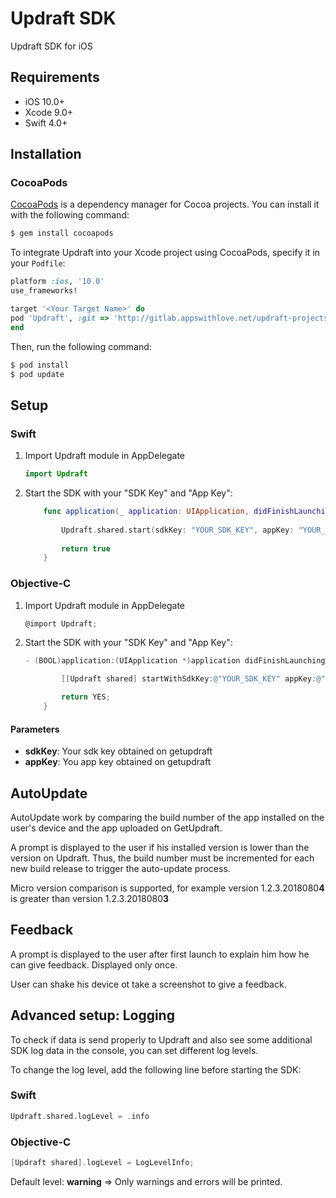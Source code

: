 # Updraft SDK

Updraft SDK for iOS

## Requirements

- iOS 10.0+
- Xcode 9.0+
- Swift 4.0+

## Installation

### CocoaPods

[CocoaPods](http://cocoapods.org) is a dependency manager for Cocoa projects. You can install it with the following command:

```bash
$ gem install cocoapods
```

To integrate Updraft into your Xcode project using CocoaPods, specify it in your `Podfile`:

```ruby
platform :ios, '10.0'
use_frameworks!

target '<Your Target Name>' do
pod 'Updraft', :git => 'http://gitlab.appswithlove.net/updraft-projects/updraft-sdk-ios.git'
end
```

Then, run the following command:

```bash
$ pod install
$ pod update
```

## Setup

### Swift

1. Import Updraft module in AppDelegate

 	```Swift
	import Updraft
	```
2. Start the SDK with your "SDK Key" and "App Key":

	```Swift
		func application(_ application: UIApplication, didFinishLaunchingWithOptions launchOptions: [UIApplicationLaunchOptionsKey: Any]?) -> Bool {
		
			Updraft.shared.start(sdkKey: "YOUR_SDK_KEY", appKey: "YOUR_APP_KEY")
			
			return true
		}
	```
	
### Objective-C

1. Import Updraft module in AppDelegate

	```Objective-C
	@import Updraft;
	```
2. Start the SDK with your "SDK Key" and "App Key":

	```Objective-C
	- (BOOL)application:(UIApplication *)application didFinishLaunchingWithOptions:(NSDictionary *)launchOptions {

			[[Updraft shared] startWithSdkKey:@"YOUR_SDK_KEY" appKey:@"YOUR_APP_KEY" isAppStoreRelease: false];

			return YES;
		}
	```
	
#### Parameters
- <b>sdkKey</b>: Your sdk key obtained on getupdraft
- <b>appKey</b>: You app key obtained on getupdraft

## AutoUpdate

AutoUpdate work by comparing the build number of the app installed on the user's device and the app uploaded on GetUpdraft.

A prompt is displayed to the user if his installed version is lower than the version on Updraft.
Thus, the build number must be incremented for each new build release to trigger the auto-update process.

Micro version comparison is supported, for example version 1.2.3.2018080**4** is greater than version 1.2.3.2018080**3**

## Feedback

A prompt is displayed to the user after first launch to explain him how he can give feedback. Displayed only once.

User can shake his device ot take a screenshot to give a feedback.

## Advanced setup:  Logging

To check if data is send properly to Updraft and also see some additional SDK log data in the console, you can set different log levels.

To change the log level, add the following line before starting the SDK:

### Swift
```Swift
Updraft.shared.logLevel = .info
```
	
### Objective-C
```Objective-C
[Updraft shared].logLevel = LogLevelInfo;
```

Default level: <b>warning</b> => Only warnings and errors will be printed.
